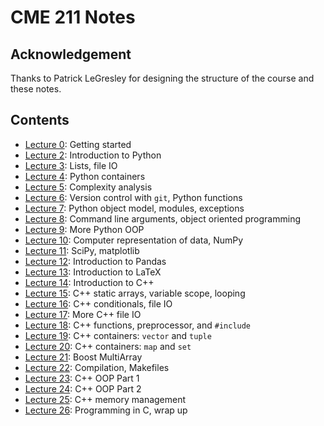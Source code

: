 # CME 211 Notes

## Acknowledgement

Thanks to Patrick LeGresley for designing the structure of the course and these
notes.

## Contents

* [Lecture 0](lecture-00/): Getting started
* [Lecture 2](lecture-02/lecture-02.md): Introduction to Python
* [Lecture 3](lecture-03/lecture-03.md): Lists, file IO
* [Lecture 4](lecture-04/lecture-04.md): Python containers
* [Lecture 5](lecture-05/lecture-05.md): Complexity analysis
* [Lecture 6](lecture-06/lecture-06.md): Version control with `git`, Python functions
* [Lecture 7](lecture-07/lecture-07.md): Python object model, modules, exceptions
* [Lecture 8](lecture-08/lecture-08.md): Command line arguments, object oriented programming
* [Lecture 9](lecture-09/lecture-09.md): More Python OOP
* [Lecture 10](lecture-10/lecture-10.md): Computer representation of data, NumPy
* [Lecture 11](lecture-11/lecture-11.md): SciPy, matplotlib
* [Lecture 12](lecture-12/lecture-12.ipynb): Introduction to Pandas
* [Lecture 13](lecture-13/lecture-13.md): Introduction to LaTeX
* [Lecture 14](lecture-14/lecture-14.md): Introduction to C++
* [Lecture 15](lecture-15/lecture-15.md): C++ static arrays, variable scope, looping
* [Lecture 16](lecture-16/lecture-16.md): C++ conditionals, file IO
* [Lecture 17](lecture-17/lecture-17.md): More C++ file IO
* [Lecture 18](lecture-18/lecture-18.md): C++ functions, preprocessor, and `#include`
* [Lecture 19](lecture-19/lecture-19.md): C++ containers: `vector` and `tuple`
* [Lecture 20](lecture-20/lecture-20.md): C++ containers: `map` and `set`
* [Lecture 21](lecture-21/lecture-21.md): Boost MultiArray
* [Lecture 22](lecture-22/lecture-22.md): Compilation, Makefiles
* [Lecture 23](lecture-23/lecture-23.md): C++ OOP Part 1
* [Lecture 24](lecture-24/lecture-24.md): C++ OOP Part 2
* [Lecture 25](lecture-25/lecture-25.md): C++ memory management
* [Lecture 26](lecture-26/lecture-26.md): Programming in C, wrap up
